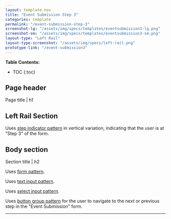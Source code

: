 ```yaml
---
layout: template-nav
title: "Event Submission Step 3"
categories: template
permalink: "/event-submission-step-3"
screenshot-lg: "/assets/img/specs/templates/eventsubmission3-lg.png"
screenshot-sm: "/assets/img/specs/templates/eventsubmission3-sm.png"
layout-type: "Left Rail"
layout-type-screenshot: "/assets/img/specs/left-rail.png"
prototype-link: "/event-submission3"
---
```


__Table Contents:__
* TOC
{:toc}

## Page header 
Page title | h1 

## Left Rail Section

Uses [step indicator pattern](/step-indicator) in vertical variation, indicating that the user is at "Step 3" of the form.


## Body section
Section title | h2

Uses [form pattern](/forms).

Uses [text input pattern](/text-input).

Uses [select input pattern](/select-input).

Uses [button group pattern](/button-group) for the user to navigate to the next or previous step in the "Event Submission" form.

---


